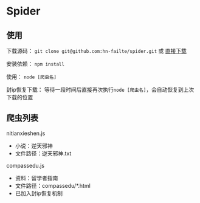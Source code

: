 # Spider

## 使用

下载源码：
`git clone git@github.com:hn-failte/spider.git` 或 [直接下载](https://github.com/hn-failte/spider/archive/master.zip)

安装依赖：
`npm install`

使用：
`node [爬虫名]`

封ip恢复下载：
等待一段时间后直接再次执行`node [爬虫名]`，会自动恢复到上次下载的位置

## 爬虫列表

nitianxieshen.js

* 小说：逆天邪神
* 文件路径：逆天邪神.txt

compassedu.js

* 资料：留学者指南
* 文件路径：compassedu/*.html
* 已加入封ip恢复机制
